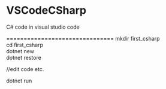 # VSCodeCSharp
C# code in visual studio code

===============================
mkdir first_csharp <br>
cd first_csharp <br>
dotnet new <br>
dotnet restore <br>

//edit code etc. <br>

dotnet run <br>
